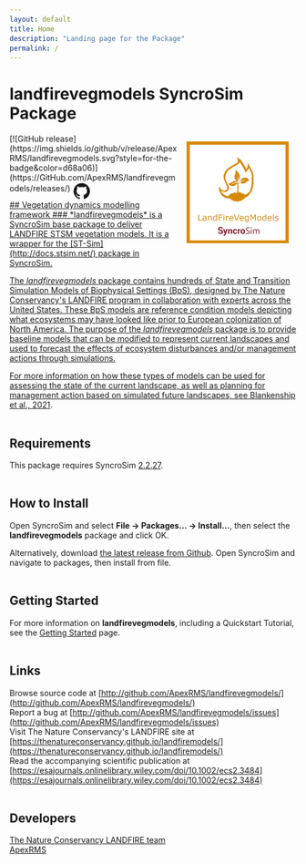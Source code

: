 ```yaml
---
layout: default
title: Home
description: "Landing page for the Package"
permalink: /
---
```


# **landfirevegmodels** SyncroSim Package
<img align="right" style="padding: 13px" width="180" src="assets/images/logo/landfirevegmodels-sticker.png">
[![GitHub release](https://img.shields.io/github/v/release/ApexRMS/landfirevegmodels.svg?style=for-the-badge&color=d68a06)](https://GitHub.com/ApexRMS/landfirevegmodels/releases/)    <a href="https://github.com/ApexRMS/landfirevegmodels"><img align="middle" style="padding: 1px" width="30" src="assets/images/logo/github-trans2.png">
<br>
## Vegetation dynamics modelling framework
### *landfirevegmodels* is a SyncroSim base package to deliver LANDFIRE STSM vegetation models. It is a wrapper for the [ST-Sim](http://docs.stsim.net/) package in SyncroSim.


The *landfirevegmodels* package contains hundreds of State and Transition Simulation Models of Biophysical Settings (BpS), designed by The Nature Conservancy's LANDFIRE program in collaboration with experts across the United States. These BpS models are reference condition models depicting what ecosystems may have looked like prior to European colonization of North America. The purpose of the *landfirevegmodels* package is to provide baseline models that can be modified to represent current landscapes and used to forecast the effects of ecosystem disturbances and/or management actions through simulations.

For more information on how these types of models can be used for assessing the state of the current landscape, as well as planning for management action based on simulated future landscapes, see [Blankenship et al., 2021](https://esajournals.onlinelibrary.wiley.com/doi/10.1002/ecs2.3484).
<br>
<br>
## Requirements

This package requires SyncroSim [2.2.27](https://syncrosim.com/download/).
<br>
<br>
## How to Install

Open SyncroSim and select **File -> Packages… -> Install…**, then select the **landfirevegmodels** package and click OK.

Alternatively, download [the latest release from Github](https://github.com/ApexRMS/landfirevegmodels/releases/). Open SyncroSim and navigate to packages, then install from file.
<br>
<br>
## Getting Started

For more information on **landfirevegmodels**, including a Quickstart Tutorial, see the [Getting Started](https://apexrms.github.io/landfirevegmodels/getting_started.html) page.
<br>
<br>
## Links

Browse source code at
[http://github.com/ApexRMS/landfirevegmodels/](http://github.com/ApexRMS/landfirevegmodels/)
<br>
Report a bug at
[http://github.com/ApexRMS/landfirevegmodels/issues](http://github.com/ApexRMS/landfirevegmodels/issues)
<br>
Visit The Nature Conservancy's LANDFIRE site at
[https://thenatureconservancy.github.io/landfiremodels/](https://thenatureconservancy.github.io/landfiremodels/)
<br>
Read the accompanying scientific publication at
[https://esajournals.onlinelibrary.wiley.com/doi/10.1002/ecs2.3484](https://esajournals.onlinelibrary.wiley.com/doi/10.1002/ecs2.3484)
<br>
<br>
## Developers

[The Nature Conservancy LANDFIRE team](https://www.conservationgateway.org/ConservationPractices/FireLandscapes/LANDFIRE/contacts/Pages/default.aspx)
<br>
[ApexRMS](https://apexrms.com/people/)
